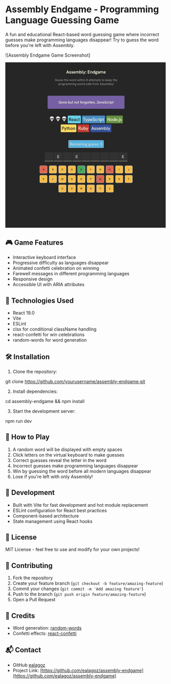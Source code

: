 # Assembly Endgame - Programming Language Guessing Game

A fun and educational React-based word guessing game where incorrect guesses make programming languages disappear! Try to guess the word before you're left with Assembly.

![Assembly Endgame Game Screenshot]
<p align="center">
  <img src="./public/assembly-endgame-app-screenshot.jpg" width="800" alt="Assembly Endgame Game Screenshot">
</p>

## 🎮 Game Features

- Interactive keyboard interface
- Progressive difficulty as languages disappear
- Animated confetti celebration on winning
- Farewell messages in different programming languages
- Responsive design
- Accessible UI with ARIA attributes

## 🚀 Technologies Used

- React 19.0
- Vite
- ESLint
- clsx for conditional className handling
- react-confetti for win celebrations
- random-words for word generation

## 🛠️ Installation

1. Clone the repository:

git clone https://github.com/yourusername/assembly-endgame.git

2. Install dependencies:

cd assembly-endgame && npm install

3. Start the development server:

npm run dev

## 🎯 How to Play

1. A random word will be displayed with empty spaces
2. Click letters on the virtual keyboard to make guesses
3. Correct guesses reveal the letter in the word
4. Incorrect guesses make programming languages disappear
5. Win by guessing the word before all modern languages disappear
6. Lose if you're left with only Assembly!

## 🧪 Development

- Built with Vite for fast development and hot module replacement
- ESLint configuration for React best practices
- Component-based architecture
- State management using React hooks

## 📝 License

MIT License - feel free to use and modify for your own projects!

## 🤝 Contributing

1. Fork the repository
2. Create your feature branch (`git checkout -b feature/amazing-feature`)
3. Commit your changes (`git commit -m 'Add amazing feature'`)
4. Push to the branch (`git push origin feature/amazing-feature`)
5. Open a Pull Request

## 🌟 Credits

- Word generation: [random-words](https://www.npmjs.com/package/random-words)
- Confetti effects: [react-confetti](https://www.npmjs.com/package/react-confetti)

## 📬 Contact

- GitHub [ealagoz](https://github.com/ealagoz)
- Project Link: [https://github.com/ealagoz/assembly-endgame](https://github.com/ealagoz/assembly-endgame)
